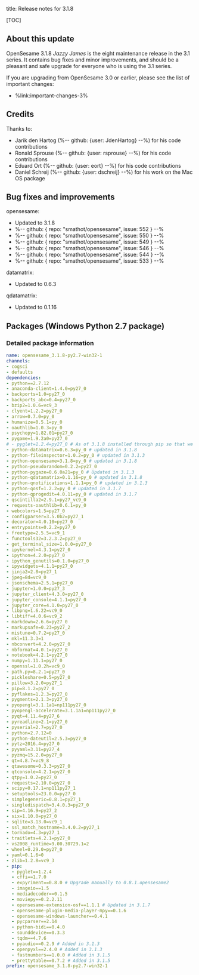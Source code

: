 title: Release notes for 3.1.8


[TOC]


## About this update

OpenSesame 3.1.8 *Jazzy James* is the eight maintenance release in the 3.1 series. It contains bug fixes and minor improvements, and should be a pleasant and safe upgrade for everyone who is using the 3.1 series.

If you are upgrading from OpenSesame 3.0 or earlier, please see the list of important changes:

- %link:important-changes-3%

## Credits

Thanks to:

- Jarik den Hartog (%-- github: {user: JdenHartog} --%) for his code contributions
- Ronald Sprouse (%-- github: {user: rsprouse} --%) for his code contributions
- Eduard Ort (%-- github: {user: eort} --%) for his code contributions
- Daniel Schreij (%-- github: {user: dschreij} --%) for his work on the Mac OS package


## Bug fixes and improvements

opensesame:

- Updated to 3.1.8
- %-- github: { repo: "smathot/opensesame", issue: 552 } --%
- %-- github: { repo: "smathot/opensesame", issue: 550 } --%
- %-- github: { repo: "smathot/opensesame", issue: 549 } --%
- %-- github: { repo: "smathot/opensesame", issue: 546 } --%
- %-- github: { repo: "smathot/opensesame", issue: 544 } --%
- %-- github: { repo: "smathot/opensesame", issue: 533 } --%

datamatrix:

- Updated to 0.6.3

qdatamatrix:

- Updated to 0.1.16


## Packages (Windows Python 2.7 package)


### Detailed package information

~~~ .yaml
name: opensesame_3.1.8-py2.7-win32-1
channels:
- cogsci
- defaults
dependencies:
- python==2.7.12
- anaconda-client=1.4.0=py27_0
- backports=1.0=py27_0
- backports_abc=0.4=py27_0
- bzip2=1.0.6=vc9_3
- clyent=1.2.2=py27_0
- arrow=0.7.0=py_0
- humanize=0.5.1=py_0
- oauthlib=1.0.3=py_0
- psychopy=1.82.01=py27_0
- pygame=1.9.2a0=py27_0
# - pyglet=1.2.4=py27_0 # As of 3.1.8 installed through pip so that we can pip update it
- python-datamatrix=0.6.3=py_0 # updated in 3.1.8
- python-fileinspector=1.0.2=py_0 # updated in 3.1.3
- python-opensesame=3.1.8=py_0 # updated in 3.1.8
- python-pseudorandom=0.2.2=py27_0
- python-pygaze=0.6.0a21=py_0 # Updated in 3.1.3
- python-qdatamatrix=0.1.16=py_0 # updated in 3.1.8
- python-qnotifications=1.1.1=py_0 # updated in 3.1.3
- python-qosf=1.2.2=py_0 # updated in 3.1.7
- python-qprogedit=4.0.11=py_0 # updated in 3.1.7
- qscintilla2=2.9.1=py27_vc9_0
- requests-oauthlib=0.6.1=py_0
- webcolors=1.5=py27_0
- configparser=3.5.0b2=py27_1
- decorator=4.0.10=py27_0
- entrypoints=0.2.2=py27_0
- freetype=2.5.5=vc9_1
- functools32=3.2.3.2=py27_0
- get_terminal_size=1.0.0=py27_0
- ipykernel=4.3.1=py27_0
- ipython=4.2.0=py27_0
- ipython_genutils=0.1.0=py27_0
- ipywidgets=4.1.1=py27_0
- jinja2=2.8=py27_1
- jpeg=8d=vc9_0
- jsonschema=2.5.1=py27_0
- jupyter=1.0.0=py27_3
- jupyter_client=4.3.0=py27_0
- jupyter_console=4.1.1=py27_0
- jupyter_core=4.1.0=py27_0
- libpng=1.6.22=vc9_0
- libtiff=4.0.6=vc9_2
- markdown=2.6.6=py27_0
- markupsafe=0.23=py27_2
- mistune=0.7.2=py27_0
- mkl=11.3.3=1
- nbconvert=4.2.0=py27_0
- nbformat=4.0.1=py27_0
- notebook=4.2.1=py27_0
- numpy=1.11.1=py27_0
- openssl=1.0.2h=vc9_0
- path.py=8.2.1=py27_0
- pickleshare=0.5=py27_0
- pillow=3.2.0=py27_1
- pip=8.1.2=py27_0
- pyflakes=1.2.3=py27_0
- pygments=2.1.3=py27_0
- pyopengl=3.1.1a1=np111py27_0
- pyopengl-accelerate=3.1.1a1=np111py27_0
- pyqt=4.11.4=py27_6
- pyreadline=2.1=py27_0
- pyserial=2.7=py27_0
- python=2.7.12=0
- python-dateutil=2.5.3=py27_0
- pytz=2016.4=py27_0
- pyyaml=3.11=py27_4
- pyzmq=15.2.0=py27_0
- qt=4.8.7=vc9_8
- qtawesome=0.3.3=py27_0
- qtconsole=4.2.1=py27_0
- qtpy=1.0.2=py27_0
- requests=2.10.0=py27_0
- scipy=0.17.1=np111py27_1
- setuptools=23.0.0=py27_0
- simplegeneric=0.8.1=py27_1
- singledispatch=3.4.0.3=py27_0
- sip=4.16.9=py27_2
- six=1.10.0=py27_0
- sqlite=3.13.0=vc9_1
- ssl_match_hostname=3.4.0.2=py27_1
- tornado=4.3=py27_1
- traitlets=4.2.1=py27_0
- vs2008_runtime=9.00.30729.1=2
- wheel=0.29.0=py27_0
- yaml=0.1.6=0
- zlib=1.2.8=vc9_3
- pip:
  - pyglet==1.2.4
  - cffi==1.7.0
  - expyriment==0.8.0 # Upgrade manually to 0.8.1.opensesame2
  - imageio==1.5
  - mediadecoder==0.1.5
  - moviepy==0.2.2.11  
  - opensesame-extension-osf==1.1.1 # Updated in 3.1.7
  - opensesame-plugin-media-player-mpy==0.1.6
  - opensesame-windows-launcher==0.4.1
  - pycparser==2.14
  - python-bidi==0.4.0
  - sounddevice==0.3.3
  - tqdm==4.7.6
  - pyaudio==0.2.9 # Added in 3.1.3
  - openpyxl==2.4.0 # Added in 3.1.3
  - fastnumbers==1.0.0 # Added in 3.1.5
  - prettytable==0.7.2 # Added in 3.1.5
prefix: opensesame_3.1.8-py2.7-win32-1
~~~

